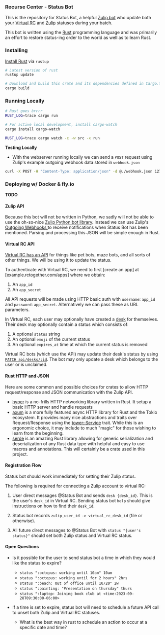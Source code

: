 ### Recurse Center - Status Bot

This is the repository for Status Bot, a helpful [Zulip bot](https://recurse.zulipchat.com/api/writing-bots) who update both your [Virtual
RC](https://rctogether.com) and [Zulip](https://zulip.com/) statuses during your batch.

This bot is written using the [Rust](https://rust-lang.org) programming language
and was primarily an effort to restore status-ing order to the world as well as
to learn Rust.

### Installing

[Install Rust](https://www.rust-lang.org/learn/get-started) via `rustup`

```sh
# Latest version of rust 
rustup update 

# Download and build this crate and its dependencies defined in Cargo.toml
cargo build

```

### Running Locally

```sh
# Rust goes brrrr
RUST_LOG=trace cargo run

# For active local development, install cargo-watch
cargo install cargo-watch

RUST_LOG=trace cargo watch -c -w src -x run

```

**Testing Locally**

* With the webserver running locally we can send a `POST` request using Zulip's
  example outgoing webhook data stored in `webhook.json`

```sh
curl -X POST -H "Content-Type: application/json" -d @./webhook.json 127.0.0.1:8080/status
```

### Deploying w/ Docker & fly.io

**TODO**

#### Zulip API

Because this bot will not be written in Python, we sadly will not be able to use
the oh-so-nice [Zulip Python bot
library](https://recurse.zulipchat.com/api/writing-bots). Instead we can use
Zulip's [ Outgoing Webhooks
](https://recurse.zulipchat.com/api/outgoing-webhooks) to receive notifications
when Status Bot has been mentioned. Parsing and processing this JSON will be
simple enough in Rust.

#### Virtual RC API

[Virtual RC has an API](https://docs.rctogether.com/#introduction) for things like pet bots, maze bots, and all sorts of other things. We will be using it to update the status.

To authenticate with Virtual RC, we need to first [create an app] at [example.rctogether.com/apps] where we obtain:

1. An `app_id`
2. An `app_secret`

All API requests will be made using HTTP basic auth with `username`: `app_id`
and `password`: `app_secret`. Alternatively we can pass these as URL parameters.

In Virtual RC, each user may optionally have created a [desk](https://docs.rctogether.com/#desk-fields) for themselves.
Their desk may optionally contain a status which consists of:

1. A optional `status` string
2. An optional `emoji` of the current status
3. An optional `expires_at` time at which the current status is removed


Virtual RC bots (which use the API) may update their desk's status by using
[`PATCH api/desks/:id`](https://docs.rctogether.com/#update-a-desk). The bot may
only update a desk which belongs to the user or is unclaimed.


#### Rust HTTP and JSON

Here are some common and possible choices for crates to allow HTTP
request/response and JSON communication with the Zulip API.

* [hyper](https://hyper.rs/) is a no-frills HTTP networking library written in
  Rust. It setup a basic HTTP server and handle requests
* [axum](https://github.com/tokio-rs/axum) is a more fully featured async HTTP
  library for Rust and the Tokio ecosystem. It provides many nice abstractions
  and traits over Request/Response using the [tower::Service](https://docs.rs/tower/latest/tower/trait.Service.html)
  trait. While this is an ergonomic choice, it may include to much "magic" for those wishing to learn
  from the beginning.
* [serde](https://serde.rs/) is an amazing Rust library allowing for generic
  serialization and deserialization of any Rust data type with helpful and easy
  to use macros and annotations. This will certainly be a crate used in this
  project.


#### Registration Flow


Status bot should work immediately for setting their Zulip status.


The following is required for connecting a Zulip account to virtual RC:

1. User direct messages @Status Bot and sends `desk {desk_id}`. This is the
   user's `desk_id` in Virtual RC. Sending status bot `help` should give
   instructions on how to find their `desk_id`.


2. Status bot records `zulip_user_id -> virtual_rc_desk_id` (file or otherwise).

3. All future direct messages to @Status Bot with `status "{user's status}"`
   should set both Zulip status and Virtual RC status.



#### Open Questions

* Is it possible for the user to send status bot a time in which they would like
  the status to expire?

  * `status ":octopus: working until 10am" 10am`
  * `status ":octopus: working until for 2 hours" 2hrs`
  * `status ":beach: Out of office until 10/20" 2w`
  * `status ":painting: "Presentation on thursday" thurs`
  * `status ":laptop: Joining book club at <time:2023-09-28T09:30:00-06:00>`

* If a time is set to expire, status bot will need to schedule a future API call
  to unset both Zulip and Virtual RC statuses.

  * What is the best way in rust to schedule an action to occur at a specific
    date and time?
